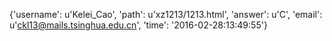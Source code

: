 {'username': u'Kelei_Cao', 'path': u'xz1213/1213.html', 'answer': u'C', 'email': u'ckl13@mails.tsinghua.edu.cn', 'time': '2016-02-28:13:49:55'}